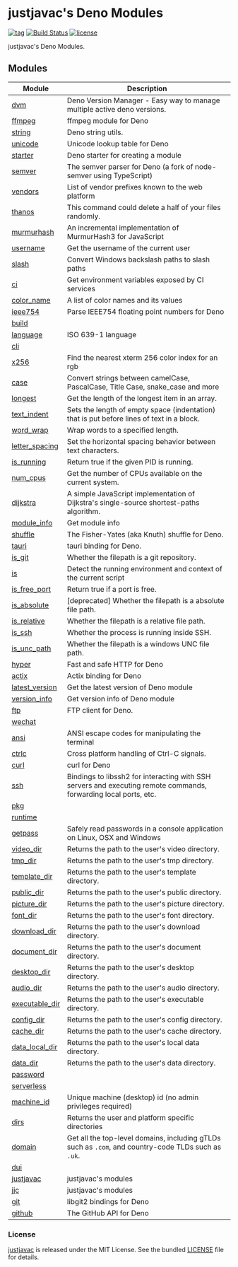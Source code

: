 # justjavac's Deno Modules

[![tag](https://img.shields.io/github/release/justjavac/justjavac)](https://github.com/justjavac/justjavac/releases)
[![Build Status](https://github.com/justjavac/justjavac/workflows/ci/badge.svg?branch=master)](https://github.com/justjavac/justjavac/actions)
[![license](https://img.shields.io/github/license/justjavac/justjavac)](https://github.com/justjavac/justjavac/blob/master/LICENSE)

justjavac's Deno Modules.

## Modules

| Module             | Description                                                                                     |
|--------------------|-------------------------------------------------------------------------------------------------|
| [dvm][]            | Deno Version Manager - Easy way to manage multiple active deno versions.                        |
| [ffmpeg][]         | ffmpeg module for Deno                                                                          |
| [string][]         | Deno string utils.                                                                              |
| [unicode][]        | Unicode lookup table for Deno                                                                   |
| [starter][]        | Deno starter for creating a module                                                              |
| [semver][]         | The semver parser for Deno (a fork of node-semver using TypeScript)                             |
| [vendors][]        | List of vendor prefixes known to the web platform                                               |
| [thanos][]         | This command could delete a half of your files randomly.                                        |
| [murmurhash][]     | An incremental implementation of MurmurHash3 for JavaScript                                     |
| [username][]       | Get the username of the current user                                                            |
| [slash][]          | Convert Windows backslash paths to slash paths                                                  |
| [ci][]             | Get environment variables exposed by CI services                                                |
| [color_name][]     | A list of color names and its values                                                            |
| [ieee754][]        | Parse IEEE754 floating point numbers for Deno                                                   |
| [build][]          |                                                                                                 |
| [language][]       | ISO 639-1 language                                                                              |
| [cli][]            |                                                                                                 |
| [x256][]           | Find the nearest xterm 256 color index for an rgb                                               |
| [case][]           | Convert strings between camelCase, PascalCase, Title Case, snake_case and more                  |
| [longest][]        | Get the length of the longest item in an array.                                                 |
| [text_indent][]    | Sets the length of empty space (indentation) that is put before lines of text in a block.       |
| [word_wrap][]      | Wrap words to a specified length.                                                               |
| [letter_spacing][] | Set the horizontal spacing behavior between text characters.                                    |
| [is_running][]     | Return true if the given PID is running.                                                        |
| [num_cpus][]       | Get the number of CPUs available on the current system.                                         |
| [dijkstra][]       | A simple JavaScript implementation of Dijkstra's single-source shortest-paths algorithm.        |
| [module_info][]    | Get module info                                                                                 |
| [shuffle][]        | The Fisher-Yates (aka Knuth) shuffle for Deno.                                                  |
| [tauri][]          | tauri binding for Deno.                                                                         |
| [is_git][]         | Whether the filepath is a git repository.                                                       |
| [is][]             | Detect the running environment and context of the current script                                |
| [is_free_port][]   | Return true if a port is free.                                                                  |
| [is_absolute][]    | [deprecated] Whether the filepath is a absolute file path.                                      |
| [is_relative][]    | Whether the filepath is a relative file path.                                                   |
| [is_ssh][]         | Whether the process is running inside SSH.                                                      |
| [is_unc_path][]    | Whether the filepath is a windows UNC file path.                                                |
| [hyper][]          | Fast and safe HTTP for Deno                                                                     |
| [actix][]          | Actix binding for Deno                                                                          |
| [latest_version][] | Get the latest version of Deno module                                                           |
| [version_info][]   | Get version info of Deno module                                                                 |
| [ftp][]            | FTP client for Deno.                                                                            |
| [wechat][]         |                                                                                                 |
| [ansi][]           | ANSI escape codes for manipulating the terminal                                                 |
| [ctrlc][]          | Cross platform handling of Ctrl-C signals.                                                      |
| [curl][]           | curl for Deno                                                                                   |
| [ssh][]            | Bindings to libssh2 for interacting with SSH servers and executing remote commands, forwarding local ports, etc. |
| [pkg][]            |                                                                                                 |
| [runtime][]        |                                                                                                 |
| [getpass][]        | Safely read passwords in a console application on Linux, OSX and Windows                        |
| [video_dir][]      | Returns the path to the user's video directory.                                                 |
| [tmp_dir][]        | Returns the path to the user's tmp directory.                                                   |
| [template_dir][]   | Returns the path to the user's template directory.                                              |
| [public_dir][]     | Returns the path to the user's public directory.                                                |
| [picture_dir][]    | Returns the path to the user's picture directory.                                               |
| [font_dir][]       | Returns the path to the user's font directory.                                                  |
| [download_dir][]   | Returns the path to the user's download directory.                                              |
| [document_dir][]   | Returns the path to the user's document directory.                                              |
| [desktop_dir][]    | Returns the path to the user's desktop directory.                                               |
| [audio_dir][]      | Returns the path to the user's audio directory.                                                 |
| [executable_dir][] | Returns the path to the user's executable directory.                                            |
| [config_dir][]     | Returns the path to the user's config directory.                                                |
| [cache_dir][]      | Returns the path to the user's cache directory.                                                 |
| [data_local_dir][] | Returns the path to the user's local data directory.                                            |
| [data_dir][]       | Returns the path to the user's data directory.                                                  |
| [password][]       |                                                                                                 |
| [serverless][]     |                                                                                                 |
| [machine_id][]     | Unique machine (desktop) id (no admin privileges required)                                      |
| [dirs][]           | Returns the user and platform specific directories                                              |
| [domain][]         | Get all the top-level domains, including gTLDs such as `.com`, and country-code TLDs such as `.uk`. |
| [dui][]            |                                                                                                 |
| [justjavac][]      | justjavac's modules                                                                             |
| [jjc][]            | justjavac's modules                                                                             |
| [git][]            | libgit2 bindings for Deno                                                                       |
| [github][]         | The GitHub API for Deno                                                                         |

[dvm]: https://deno.land/x/dvm
[ffmpeg]: https://deno.land/x/ffmpeg
[string]: https://deno.land/x/string
[unicode]: https://deno.land/x/unicode
[starter]: https://deno.land/x/starter
[semver]: https://deno.land/x/semver
[vendors]: https://deno.land/x/vendors
[thanos]: https://deno.land/x/thanos
[murmurhash]: https://deno.land/x/murmurhash
[username]: https://deno.land/x/username
[slash]: https://deno.land/x/slash
[ci]: https://deno.land/x/ci
[color_name]: https://deno.land/x/color_name
[ieee754]: https://deno.land/x/ieee754
[build]: https://deno.land/x/build
[language]: https://deno.land/x/language
[cli]: https://deno.land/x/cli
[x256]: https://deno.land/x/x256
[case]: https://deno.land/x/case
[longest]: https://deno.land/x/longest
[text_indent]: https://deno.land/x/text_indent
[word_wrap]: https://deno.land/x/word_wrap
[letter_spacing]: https://deno.land/x/letter_spacing
[is_running]: https://deno.land/x/is_running
[num_cpus]: https://deno.land/x/num_cpus
[dijkstra]: https://deno.land/x/dijkstra
[module_info]: https://deno.land/x/module_info
[shuffle]: https://deno.land/x/shuffle
[tauri]: https://deno.land/x/tauri
[is_git]: https://deno.land/x/is_git
[is]: https://deno.land/x/is
[is_free_port]: https://deno.land/x/is_free_port
[is_absolute]: https://deno.land/x/is_absolute
[is_relative]: https://deno.land/x/is_relative
[is_ssh]: https://deno.land/x/is_ssh
[is_unc_path]: https://deno.land/x/is_unc_path
[hyper]: https://deno.land/x/hyper
[actix]: https://deno.land/x/actix
[latest_version]: https://deno.land/x/latest_version
[version_info]: https://deno.land/x/version_info
[ftp]: https://deno.land/x/ftp
[wechat]: https://deno.land/x/wechat
[ansi]: https://deno.land/x/ansi
[ctrlc]: https://deno.land/x/ctrlc
[curl]: https://deno.land/x/curl
[ssh]: https://deno.land/x/ssh
[pkg]: https://deno.land/x/pkg
[runtime]: https://deno.land/x/runtime
[getpass]: https://deno.land/x/getpass
[video_dir]: https://deno.land/x/video_dir
[tmp_dir]: https://deno.land/x/tmp_dir
[template_dir]: https://deno.land/x/template_dir
[public_dir]: https://deno.land/x/public_dir
[picture_dir]: https://deno.land/x/picture_dir
[font_dir]: https://deno.land/x/font_dir
[download_dir]: https://deno.land/x/download_dir
[document_dir]: https://deno.land/x/document_dir
[desktop_dir]: https://deno.land/x/desktop_dir
[audio_dir]: https://deno.land/x/audio_dir
[executable_dir]: https://deno.land/x/executable_dir
[config_dir]: https://deno.land/x/config_dir
[cache_dir]: https://deno.land/x/cache_dir
[data_local_dir]: https://deno.land/x/data_local_dir
[data_dir]: https://deno.land/x/data_dir
[password]: https://deno.land/x/password
[serverless]: https://deno.land/x/serverless
[machine_id]: https://deno.land/x/machine_id
[dirs]: https://deno.land/x/dirs
[domain]: https://deno.land/x/domain
[dui]: https://deno.land/x/dui
[justjavac]: https://deno.land/x/justjavac
[jjc]: https://deno.land/x/jjc
[git]: https://deno.land/x/git
[github]: https://deno.land/x/github

### License

[justjavac](https://github.com/justjavac/justjavac) is released under the MIT License. See the bundled [LICENSE](../LICENSE) file for details.
